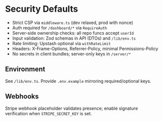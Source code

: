 # Security Defaults

- Strict CSP via `middleware.ts` (dev relaxed, prod with nonce)
- Auth required for `/dashboard/*` via `RequireAuth`
- Server-side ownership checks: all repo funcs accept `userId`
- Input validation: Zod schemas in API (DTOs) and `/lib/env.ts`
- Rate limiting: Upstash optional via `withRateLimit`
- Headers: X-Frame-Options, Referrer-Policy, minimal Permissions-Policy
- No secrets in client bundles; server-only keys in `/server/*`

## Environment
See `/lib/env.ts`. Provide `.env.example` mirroring required/optional keys.

## Webhooks
Stripe webhook placeholder validates presence; enable signature verification when `STRIPE_SECRET_KEY` is set.
